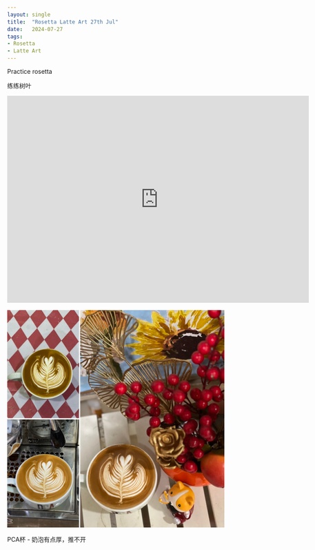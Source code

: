 ```yaml
---
layout: single
title:  "Rosetta Latte Art 27th Jul"
date:   2024-07-27
tags:
- Rosetta
- Latte Art
---
```



Practice rosetta

练练树叶


<div class="embed-container">
  <iframe
      src="https://www.youtube.com/embed/qfQd1-E_jmw"
      width="700"
      height="480"
      frameborder="0"
      allowfullscreen="true">
  </iframe>
</div>



![](/assets/img/2024/07/27/E7624B36-6CA2-4C71-A5BD-9914495F8EBA.JPG)



PCA杯 - 奶泡有点厚，推不开
